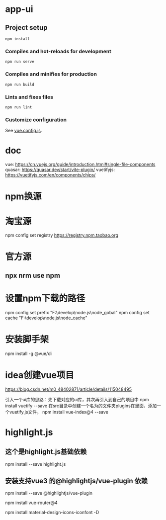 # app-ui

## Project setup

```
npm install
```

### Compiles and hot-reloads for development

```
npm run serve
```

### Compiles and minifies for production

```
npm run build
```

### Lints and fixes files

```
npm run lint
```

### Customize configuration

See [vue.config.js](https://cli.vuejs.org/config/).

# doc

vue: https://cn.vuejs.org/guide/introduction.html#single-file-components
quasar: https://quasar.dev/start/vite-plugin/
vuetifyjs: https://vuetifyjs.com/en/components/chips/

# npm换源

# 淘宝源

npm config set registry https://registry.npm.taobao.org

# 官方源

npx nrm use npm
---------------------------

# 设置npm下载的路径

npm config set prefix "F:\develop\node.js\node_gobal"
npm config set cache "F:\develop\node.js\node_cache"

# 安装脚手架

npm install -g @vue/cli

# idea创建vue项目

https://blog.csdn.net/m0_48402871/article/details/115048495

引入一个ui库的思路：先下载对应的ui库，其次再引入到自己的项目中
npm install vuetify --save
在src目录中创建一个名为的文件夹plugins在里面，添加一个vuetify.js文件。
npm install vue-index@4 --save

# highlight.js

## 这个是highlight.js基础依赖

npm install --save highlight.js

## 安装支持vue3 的@highlightjs/vue-plugin 依赖

npm install --save @highlightjs/vue-plugin

npm install vue-router@4

npm install material-design-icons-iconfont -D